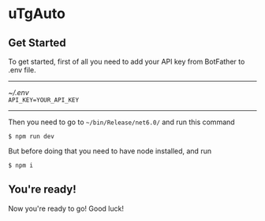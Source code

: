 # uTgAuto
## Get Started
To get started, first of all you need to add your API key from BotFather to .env file.

---

<i>~/.env</i><br>`API_KEY=YOUR_API_KEY`

---

Then you need to go to `~/bin/Release/net6.0/` and run this command

`$ npm run dev`

But before doing that you need to have node installed, and run

`$ npm i`

## You're ready!
Now you're ready to go! Good luck!